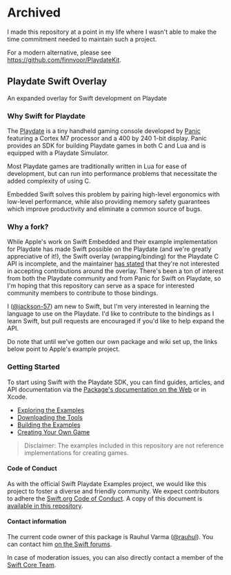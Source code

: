 # Archived
I made this repository at a point in my life where I wasn't able to make the time commitment needed to maintain such a project.

For a modern alternative, please see https://github.com/finnvoor/PlaydateKit.

## Playdate Swift Overlay

An expanded overlay for Swift development on Playdate

### Why Swift for Playdate

The [Playdate](https://play.date) is a tiny handheld gaming console developed by [Panic](https://panic.com) featuring a Cortex M7 processor and a 400 by 240 1-bit display. Panic provides an SDK for building Playdate games in both C and Lua and is equipped with a Playdate Simulator. 

Most Playdate games are traditionally written in Lua for ease of development, but can run into performance problems that necessitate the added complexity of using C.

Embedded Swift solves this problem by pairing high-level ergonomics with low-level performance, while also providing memory safety guarantees which improve productivity and eliminate a common source of bugs. 

### Why a fork?
While Apple's work on Swift Embedded and their example implementation for Playdate has made Swift possible on the Playdate (and we're greatly appreciative of it!), the Swift overlay (wrapping/binding) for the Playdate C API is incomplete, and the maintainer [has stated](https://github.com/apple/swift-playdate-examples/blob/main/README.md#contributing-to-swift-playdate-examples) that they're not interested in accepting contributions around the overlay. There's been a ton of interest from both the Playdate community and from Panic for Swift on Playdate, so I'm hoping that this repository can serve as a space for interested community members to contribute to those bindings.

I ([@jackson-57](https://github.com/jackson-57)) am new to Swift, but I'm very interested in learning the language to use on the Playdate. I'd like to contribute to the bindings as I learn Swift, but pull requests are encouraged if you'd like to help expand the API.

Do note that until we've gotten our own package and wiki set up, the links below point to Apple's example project.

### Getting Started

To start using Swift with the Playdate SDK, you can find guides, articles, and API documentation via the [Package's documentation on the Web][docs] or in Xcode.

- [Exploring the Examples](https://apple.github.io/swift-playdate-examples/documentation/playdate/exploringtheexamples)
- [Downloading the Tools](https://apple.github.io/swift-playdate-examples/documentation/playdate/downloadingthetools)
- [Building the Examples](https://apple.github.io/swift-playdate-examples/documentation/playdate/buildingtheexamples)
- [Creating Your Own Game](https://apple.github.io/swift-playdate-examples/documentation/playdate/creatingyourowngame)

> Disclaimer: The examples included in this repository are not reference implementations for creating games.

[docs]: https://apple.github.io/swift-playdate-examples/documentation/playdate

#### Code of Conduct

As with the official Swift Playdate Examples project, we would like this project to foster a diverse and friendly community. We expect contributors to adhere the [Swift.org Code of Conduct](https://swift.org/code-of-conduct/). A copy of this document is [available in this repository][coc].

[coc]: CODE_OF_CONDUCT.md

#### Contact information

The current code owner of this package is Rauhul Varma ([@rauhul](https://github.com/rauhul)). You can contact him [on the Swift forums](https://forums.swift.org/u/rauhul/summary).

In case of moderation issues, you can also directly contact a member of the [Swift Core Team](https://swift.org/community/#community-structure).
